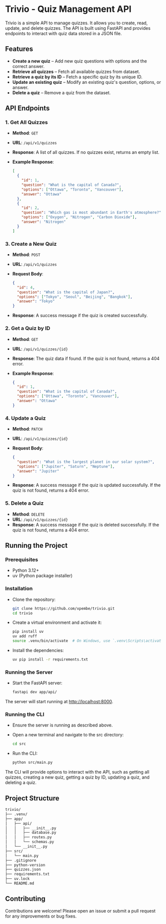 # Trivio - Quiz Management API

Trivio is a simple API to manage quizzes. It allows you to create, read, update, and delete quizzes. The API is built using FastAPI and provides endpoints to interact with quiz data stored in a JSON file.

## Features

- **Create a new quiz**  – Add new quiz questions with options and the correct answer.
- **Retrieve all quizzes** – Fetch all available quizzes from dataset.
- **Retrieve a quiz by its ID** – Fetch a specific quiz by its unique ID.
- **Update an existing quiz** – Modify an existing quiz's question, options, or answer.
- **Delete a quiz** – Remove a quiz from the dataset.

## API Endpoints

### 1. Get All Quizzes

- **Method**: `GET`
- **URL**: `/api/v1/quizzes`
- **Response**: A list of all quizzes. If no quizzes exist, returns an empty list.
- **Example Response**:

  ```json
  [
    {
      "id": 1,
      "question": "What is the capital of Canada?",
      "options": ["Ottawa", "Toronto", "Vancouver"],
      "answer": "Ottawa"
    },
    {
      "id": 2,
      "question": "Which gas is most abundant in Earth's atmosphere?",
      "options": ["Oxygen", "Nitrogen", "Carbon Dioxide"],
      "answer": "Nitrogen"
    }
  ]

### 3. Create a New Quiz

- **Method**: `POST`
- **URL**: `/api/v1/quizzes`
- **Request Body**:

  ```json
  {
    "id": 4,
    "question": "What is the capital of Japan?",
    "options": ["Tokyo", "Seoul", "Beijing", "Bangkok"],
    "answer": "Tokyo"
  }

- **Response**: A success message if the quiz is created successfully.

### 2. Get a Quiz by ID

- **Method**: `GET`
- **URL**: `/api/v1/quizzes/{id}`
- **Response**: The quiz data if found. If the quiz is not found, returns a 404 error.
- **Example Response**:

  ```json
  {
    "id": 1,
    "question": "What is the capital of Canada?",
    "options": ["Ottawa", "Toronto", "Vancouver"],
    "answer": "Ottawa"
  }


### 4. Update a Quiz

- **Method**: `PATCH`
- **URL**: `/api/v1/quizzes/{id}`
- **Request Body**:

  ```json
  {
    "question": "What is the largest planet in our solar system?",
    "options": ["Jupiter", "Saturn", "Neptune"],
    "answer": "Jupiter"
  }

- **Response**: A success message if the quiz is updated successfully. If the quiz is not found, returns a 404 error.

### 5. Delete a Quiz

- **Method**: `DELETE`
- **URL**: `/api/v1/quizzes/{id}`
- **Response**: A success message if the quiz is deleted successfully. If the quiz is not found, returns a 404 error.

## Running the Project

### Prerequisites

- Python 3.12+
- uv (Python package installer)

### Installation

- Clone the repository:

  ```bash
  git clone https://github.com/xpembe/trivio.git
  cd trivio
  ```

- Create a virtual environment and activate it:

  ```bash
  pip install uv
  uv add ruff
  source .venv/bin/activate  # On Windows, use `.venv\Scripts\activate`
  ```

- Install the dependencies:

  ```bash
  uv pip install -r requirements.txt 
  ```

### Running the Server

- Start the FastAPI server:

  ```bash
  fastapi dev app/api/ 
  ```

The server will start running at <http://localhost:8000>.

### Running the CLI

- Ensure the server is running as described above.
- Open a new terminal and navigate to the src directory:

  ```bash
  cd src
  ```

- Run the CLI:

  ```bash
  python src/main.py
  ```

The CLI will provide options to interact with the API, such as getting all quizzes, creating a new quiz, getting a quiz by ID, updating a quiz, and deleting a quiz.

## Project Structure

  ```bash
  trivio/
  ├── .venv/
  ├── app/
  │   ├── api/
  │   │   ├── __init__.py
  │   │   ├── database.py
  │   │   ├── routes.py
  │   │   └── schemas.py
  │   └── __init__.py
  ├── src/
  │   └── main.py
  ├── .gitignore
  ├── python-version
  ├── quizzes.json
  ├── requirements.txt
  ├── uv.lock
  └── README.md
  ```

## Contributing

Contributions are welcome! Please open an issue or submit a pull request for any improvements or bug fixes.

